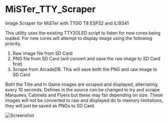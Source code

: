 # MiSTer_TTY_Scraper
Image Scraper for MiSTer with TTGO T8 ESP32 and ILI9341

This utility uses the existing TTY2OLED script to listen for new cores being loaded. For new cores will attempt to display image using the following priority.
1. Raw image file from SD Card
2. PNG file from SD Card (will convert and save the raw image to SD Card first)
3. Scrape from ArcadeDB. This will save both the PNG and raw image to SD Card

Both the Title and In Game images are scraped and displayed, alternating every 10 seconds. Defines in the source can be changed to try and scrape Marquees, Cabinets and Flyers but these may fail depending on size. These images will not be converted to raw and displayed do to memory limitations, they will just be saved as PNGs to SD Card.

![Screenshot](https://myoctocat.com/assets/images/base-octocat.svg)
